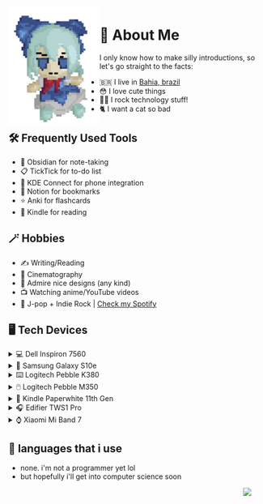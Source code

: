  <img align="left" width="180" src="https://github.com/felipe-juan/felipe-juan/blob/main/assets/fumo%20pixels.gif">

# 💾 About Me
I only know how to make silly introductions, so let's go straight to the facts:
* 🇧🇷 I live in [Bahia, brazil](https://pt.wikipedia.org/wiki/Bahia)
* 😳 I love cute things
* 👨‍💻 I rock technology stuff!
* 🐈 I want a cat so bad


## 🛠️ Frequently Used Tools
* 📝 Obsidian for note-taking
* 📋 TickTick for to-do list
* 📲 KDE Connect for phone integration
* 🔖 Notion for bookmarks
* ⭐ Anki for flashcards
* 📖 Kindle for reading

## 🪄 Hobbies
* ✍ Writing/Reading
* 🎥 Cinematography
* 🎨 Admire nice designs (any kind)
* 📺 Watching anime/YouTube videos
* 🎵 J-pop + Indie Rock | [Check my Spotify](https://open.spotify.com/user/jawj49qinebgdkt15jgo6lz6c)

## 🖥️ Tech Devices
<details>
ㅤ<summary>💻 Dell Inspiron 7560</summary>
 
 * **CPU:** Intel Core i5-7200U
 * **GPU:** Nvidia GeForce 940MX 4GB
 * **RAM:** 16gb DDR4 (2x 8GB 2133mHz)
 * **Display:** 15,6" / 1080p / IPS
 * **OS:** Windows 11 Enterprise + Arch linux (GNOME)

</details>

<details>
ㅤ<summary>📱 Samsung Galaxy S10e</summary>

  * Variant: 6GB / 128GB
 ![](https://github.com/felipe-juan/felipe-juan/blob/main/assets/galaxy%20s10e.jpg)
</details>

<details>
ㅤ<summary>⌨️ Logitech Pebble K380</summary>
 
 ![](https://github.com/felipe-juan/felipe-juan/blob/main/assets/logitech%20k380.jpg)
</details>

<details>
ㅤ<summary>🖱️ Logitech Pebble M350</summary>
 
 ![](https://github.com/felipe-juan/felipe-juan/blob/main/assets/logitech%20pebble.jpg)
</details>

<details>
ㅤ<summary>📕 Kindle Paperwhite 11th Gen</summary>
 
 ![](https://github.com/felipe-juan/felipe-juan/blob/main/assets/kindle%201.jpg)
 ![](https://github.com/felipe-juan/felipe-juan/blob/main/assets/kindle%202.jpg)
</details>

<details>
ㅤ<summary>🎧 Edifier TWS1 Pro</summary></summary>
 
 ![](https://github.com/felipe-juan/felipe-juan/blob/main/assets/edifier%20tws1%20pro.jpg)
</details>

<details>
ㅤ<summary>⌚ Xiaomi Mi Band 7</summary>
 
 ![](https://github.com/felipe-juan/felipe-juan/blob/main/assets/mi%20band%207.jpg)
</details>

## 🤌 languages that i use
* none. i'm not a programmer yet lol
* but hopefully i'll get into computer science soon
 <img align="right" width="40" src="https://upload.wikimedia.org/wikipedia/en/f/fd/Pusheen_the_Cat.png">

